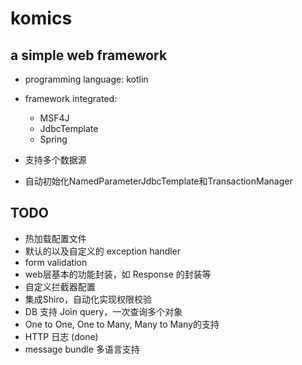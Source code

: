 # komics
## a simple web framework
- programming language: kotlin
- framework integrated:
    - MSF4J
    - JdbcTemplate
    - Spring

- 支持多个数据源
- 自动初始化NamedParameterJdbcTemplate和TransactionManager

## TODO
- 热加载配置文件
- 默认的以及自定义的 exception handler
- form validation
- web层基本的功能封装，如 Response 的封装等
- 自定义拦截器配置
- 集成Shiro，自动化实现权限校验
- DB 支持 Join query，一次查询多个对象
- One to One, One to Many, Many to Many的支持
- HTTP 日志 (done)
- message bundle 多语言支持